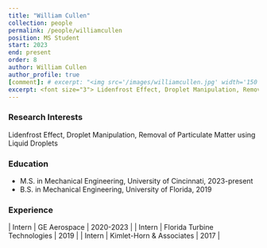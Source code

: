 ```yaml
---
title: "William Cullen"
collection: people
permalink: /people/williamcullen
position: MS Student
start: 2023
end: present
order: 8
author: William Cullen
author_profile: true
[comment]: # excerpt: "<img src='/images/williamcullen.jpg' width='150' height='auto'>"
excerpt: <font size="3"> Lidenfrost Effect, Droplet Manipulation, Removal of Particulate Matter using Liquid Droplets </font> 
---
```

### Research Interests
Lidenfrost Effect, Droplet Manipulation, Removal of Particulate Matter using Liquid Droplets

### Education
* M.S. in Mechanical Engineering, University of Cincinnati, 2023-present
* B.S. in Mechanical Engineering, University of Florida, 2019

### Experience

| Intern          | GE Aerospace     | 2020-2023 |
| Intern          | Florida Turbine Technologies     | 2019 |
| Intern          | Kimlet-Horn & Associates     | 2017 |
